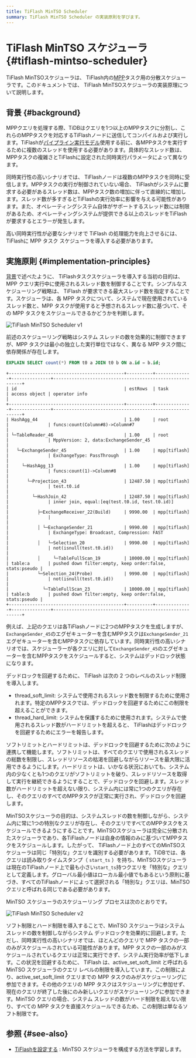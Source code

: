 ```yaml
---
title: TiFlash MinTSO Scheduler
summary: TiFlash MinTSO Scheduler の実装原則を学びます。
---
```


# TiFlash MinTSO スケジューラ {#tiflash-mintso-scheduler}

TiFlash MinTSOスケジューラは、 TiFlash内の[MPP](/glossary.md#massively-parallel-processing-mpp)タスク用の分散スケジューラです。このドキュメントでは、 TiFlash MinTSOスケジューラの実装原理について説明します。

## 背景 {#background}

MPPクエリを処理する際、TiDBはクエリを1つ以上のMPPタスクに分割し、これらのMPPタスクを対応するTiFlashノードに送信してコンパイルおよび実行します。TiFlashが[パイプライン実行モデル](/tiflash/tiflash-pipeline-model.md)使用する前に、各MPPタスクを実行するために複数のスレッドを使用する必要があります。具体的なスレッド数は、MPPタスクの複雑さとTiFlashに設定された同時実行パラメータによって異なります。

同時実行性の高いシナリオでは、 TiFlashノードは複数のMPPタスクを同時に受信します。MPPタスクの実行が制御されていない場合、 TiFlashがシステムに要求する必要があるスレッド数は、MPPタスク数の増加に伴って直線的に増加します。スレッド数が多すぎるとTiFlashの実行効率に影響を与える可能性があります。また、オペレーティングシステム自体がサポートするスレッド数には制限があるため、オペレーティングシステムが提供できる以上のスレッドをTiFlashが要求するとエラーが発生します。

高い同時実行性が必要なシナリオで TiFlash の処理能力を向上させるには、 TiFlashに MPP タスク スケジューラを導入する必要があります。

## 実施原則 {#implementation-principles}

[背景](#background)で述べたように、 TiFlashタスクスケジューラを導入する当初の目的は、MPP クエリ実行中に使用されるスレッド数を制御することです。シンプルなスケジューリング戦略は、 TiFlash が要求できる最大スレッド数を指定することです。スケジューラは、各 MPP タスクについて、システムで現在使用されているスレッド数と、MPP タスクが使用すると予想されるスレッド数に基づいて、その MPP タスクをスケジュールできるかどうかを判断します。

![TiFlash MinTSO Scheduler v1](https://docs-download.pingcap.com/media/images/docs/tiflash/tiflash_mintso_v1.png)

前述のスケジューリング戦略はシステム スレッドの数を効果的に制御できますが、MPP タスクは最小の独立した実行単位ではなく、異なる MPP タスク間に依存関係が存在します。

```sql
EXPLAIN SELECT count(*) FROM t0 a JOIN t0 b ON a.id = b.id;
```

    +--------------------------------------------+----------+--------------+---------------+----------------------------------------------------------+
    | id                                         | estRows  | task         | access object | operator info                                            |
    +--------------------------------------------+----------+--------------+---------------+----------------------------------------------------------+
    | HashAgg_44                                 | 1.00     | root         |               | funcs:count(Column#8)->Column#7                          |
    | └─TableReader_46                           | 1.00     | root         |               | MppVersion: 2, data:ExchangeSender_45                    |
    |   └─ExchangeSender_45                      | 1.00     | mpp[tiflash] |               | ExchangeType: PassThrough                                |
    |     └─HashAgg_13                           | 1.00     | mpp[tiflash] |               | funcs:count(1)->Column#8                                 |
    |       └─Projection_43                      | 12487.50 | mpp[tiflash] |               | test.t0.id                                               |
    |         └─HashJoin_42                      | 12487.50 | mpp[tiflash] |               | inner join, equal:[eq(test.t0.id, test.t0.id)]           |
    |           ├─ExchangeReceiver_22(Build)     | 9990.00  | mpp[tiflash] |               |                                                          |
    |           │ └─ExchangeSender_21            | 9990.00  | mpp[tiflash] |               | ExchangeType: Broadcast, Compression: FAST               |
    |           │   └─Selection_20               | 9990.00  | mpp[tiflash] |               | not(isnull(test.t0.id))                                  |
    |           │     └─TableFullScan_19         | 10000.00 | mpp[tiflash] | table:a       | pushed down filter:empty, keep order:false, stats:pseudo |
    |           └─Selection_24(Probe)            | 9990.00  | mpp[tiflash] |               | not(isnull(test.t0.id))                                  |
    |             └─TableFullScan_23             | 10000.00 | mpp[tiflash] | table:b       | pushed down filter:empty, keep order:false, stats:pseudo |
    +--------------------------------------------+----------+--------------+---------------+----------------------------------------------------------+

例えば、上記のクエリは各TiFlashノードに2つのMPPタスクを生成しますが、 `ExchangeSender_45`のエグゼキューターを含むMPPタスクは`ExchangeSender_21`エグゼキューターを含むMPPタスクに依存しています。同時実行性の高いシナリオでは、スケジューラーが各クエリに対して`ExchangeSender_45`のエグゼキューターを含むMPPタスクをスケジュールすると、システムはデッドロック状態になります。

デッドロックを回避するために、 TiFlash は次の 2 つのレベルのスレッド制限を導入します。

-   thread_soft_limit: システムで使用されるスレッド数を制限するために使用されます。特定のMPPタスクでは、デッドロックを回避するためにこの制限を超えることができます。
-   thread_hard_limit: システムを保護するために使用されます。システムで使用されるスレッド数がハードリミットを超えると、 TiFlashはデッドロックを回避するためにエラーを報告します。

ソフトリミットとハードリミットは、デッドロックを回避するために次のように連携して機能します。ソフトリミットは、すべてのクエリで使用されるスレッドの総数を制限し、スレッドリソースの枯渇を回避しながらリソースを最大限に活用できるようにします。ハードリミットは、いかなる状況においても、システム内の少なくとも1つのクエリがソフトリミットを破り、スレッドリソースを取得して実行を継続できるようにすることで、デッドロックを回避します。スレッド数がハードリミットを超えない限り、システム内には常に1つのクエリが存在し、そのクエリのすべてのMPPタスクが正常に実行され、デッドロックを回避します。

MinTSOスケジューラの目的は、システムスレッドの数を制御しながら、システム内に常に1つの特別なクエリが存在し、そのクエリですべてのMPPタスクをスケジュールできるようにすることです。MinTSOスケジューラは完全に分散されたスケジューラであり、各TiFlashノードは自身の情報のみに基づいてMPPタスクをスケジュールします。したがって、 TiFlashノード上のすべてのMinTSOスケジューラは同じ「特別な」クエリを識別する必要があります。TiDBでは、各クエリは読み取りタイムスタンプ（ `start_ts` ）を持ち、MinTSOスケジューラは現在のTiFlashノード上で最も小さい`start_ts`持つクエリを「特別な」クエリとして定義します。グローバル最小値はローカル最小値でもあるという原則に基づき、すべてのTiFlashノードによって選択される「特別な」クエリは、MinTSOクエリと呼ばれる同じである必要があります。

MinTSO スケジューラのスケジューリング プロセスは次のとおりです。

![TiFlash MinTSO Scheduler v2](https://docs-download.pingcap.com/media/images/docs/tiflash/tiflash_mintso_v2.png)

ソフト制限とハード制限を導入することで、MinTSO スケジューラはシステム スレッドの数を制御しながらシステム デッドロックを効果的に回避します。ただし、同時実行性の高いシナリオでは、ほとんどのクエリで MPP タスクの一部のみがスケジュールされている可能性があります。MPP タスクの一部のみがスケジュールされているクエリは正常に実行できず、システム実行効率が低下します。この状況を回避するために、 TiFlash は、active_set_soft_limit と呼ばれる MinTSO スケジューラのクエリ レベルの制限を導入しています。この制限により、active_set_soft_limit クエリまでの MPP タスクのみがスケジューリングに参加できます。その他のクエリの MPP タスクはスケジューリングに参加せず、現在のクエリが終了した後にのみ新しいクエリがスケジューリングに参加できます。MinTSO クエリの場合、システム スレッドの数がハード制限を超えない限り、すべての MPP タスクを直接スケジュールできるため、この制限は単なるソフト制限です。

## 参照 {#see-also}

-   [TiFlashを設定する](/tiflash/tiflash-configuration.md) : MinTSO スケジューラを構成する方法を学習します。

